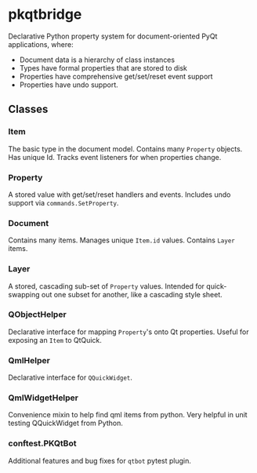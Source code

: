 # pkqtbridge

Declarative Python property system for document-oriented PyQt applications, where:

- Document data is a hierarchy of class instances
- Types have formal properties that are stored to disk
- Properties have comprehensive get/set/reset event support
- Properties have undo support.

## Classes


### Item

The basic type in the document model. Contains many `Property` objects. Has unique Id. Tracks event listeners for when properties change.

### Property

A stored value with get/set/reset handlers and events. Includes undo support via `commands.SetProperty`.

### Document

Contains many items. Manages unique `Item.id` values. Contains `Layer` items.

### Layer

A stored, cascading sub-set of `Property` values. Intended for quick-swapping out one subset for another, like a cascading style sheet.

### QObjectHelper

Declarative interface for mapping `Property`'s onto Qt properties. Useful for exposing an `Item` to QtQuick.

### QmlHelper

Declarative interface for `QQuickWidget`.

### QmlWidgetHelper

Convenience mixin to help find qml items from python. Very helpful in unit testing QQuickWidget from Python.


### conftest.PKQtBot

Additional features and bug fixes for `qtbot` pytest plugin.


